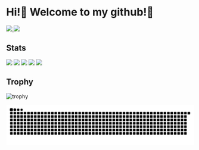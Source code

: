 # Hi!👋 Welcome to my github!🦊

<p align="left">
  <a href="https://github.com/KOYAMA-Yuya">
    <img height="20" src="https://komarev.com/ghpvc/?username=KOYAMA-Yuya" />
  </a>
  <a href="https://github.com/KOYAMA-Yuya">
    <img height="20" src="https://img.shields.io/github/followers/KOYAMA-Yuya?label=follow&logo=github&style=flat" />
  </a>
</p>

## Stats
![](http://github-profile-summary-cards.vercel.app/api/cards/profile-details?username=KOYAMA-Yuya&theme=default)
![](http://github-profile-summary-cards.vercel.app/api/cards/repos-per-language?username=KOYAMA-Yuya&theme=default)
![](http://github-profile-summary-cards.vercel.app/api/cards/most-commit-language?username=KOYAMA-Yuya&theme=default)
![](http://github-profile-summary-cards.vercel.app/api/cards/stats?username=KOYAMA-Yuya&theme=default)
![](http://github-profile-summary-cards.vercel.app/api/cards/productive-time?username=KOYAMA-Yuya&theme=default&utcOffset=9)

## Trophy
![trophy](https://github-profile-trophy.vercel.app/?username=KOYAMA-Yuya&theme=default)

![](https://raw.githubusercontent.com/KOYAMA-yuya/KOYAMA-yuya/output/github-contribution-grid-snake.svg)
